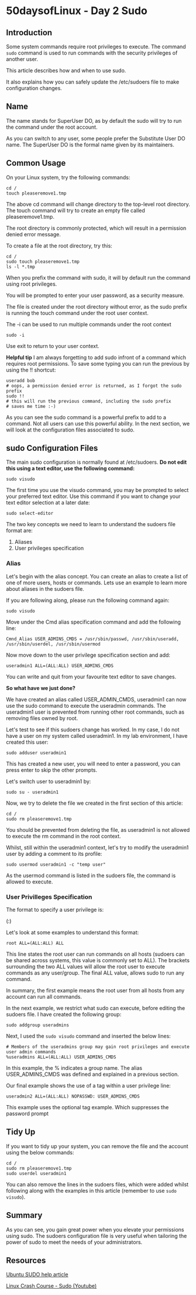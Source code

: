 # 50daysofLinux - Day 2 Sudo

## Introduction
Some system commands require root privileges to execute. The command ```sudo``` command is used to run commands with the security privileges of another user. 

This article describes how and when to use sudo. 

It also explains how you can safely update the /etc/sudoers file to make configuration changes.

## Name
The name stands for SuperUser DO, as by default the sudo will try to run the command under the root account. 

As you can switch to any user, some people prefer the Substitute User DO name. The SuperUser DO is the formal name given by its maintainers.

## Common Usage

On your Linux system, try the following commands:

```
cd /
touch pleaseremove1.tmp
```

The above cd command will change directory to the top-level root directory. The touch command will try to create an empty file called pleaseremove1.tmp.

The root directory is commonly protected, which will result in a permission denied error message.


To create a file at the root directory, try this:

```
cd /
sudo touch pleaseremove1.tmp
ls -l *.tmp
```

When you prefix the command with sudo, it will by default run the command using root privileges.

You will be prompted to enter your user password, as a security measure.

The file is created under the root directory without error, as the sudo prefix is running the touch command under the root user context. 

The -i can be used to run multiple commands under the root context 

```
sudo -i
```
Use exit to return to your user context.

**Helpful tip**
I am always forgetting to add sudo infront of a command which requires root permissions. To save some typing you can run the previous by using the !! shortcut:

```
useradd bob
# oops, a permission denied error is returned, as I forgot the sudo prefix
sudo !!
# this will run the previous command, including the sudo prefix
# saves me time :-)
```

As you can see the sudo command is a powerful prefix to add to a command. Not all users can use this powerful ability. In the next section, we will look at the configuration files associated to sudo.


## sudo Configuration Files

The main sudo configuration is normally found at /etc/sudoers.  **Do not edit this using a text editor, use the following command:**

```
sudo visudo
```
The first time you use the visudo command, you may be prompted to select your preferred text editor. Use this command if you want to change your text editor selection at a later date:

```
sudo select-editor
```

The two key concepts we need to learn to understand the sudoers file format are:

1. Aliases
2. User privileges specification

### Alias

Let's begin with the alias concept. You can create an alias to create a list of one of more users, hosts or commands. Lets use an example to learn more about aliases in the sudoers file.

If you are following along, please run the following command again:

```
sudo visudo
```
Move under the Cmd alias specification command and add the following line:

```
Cmnd_Alias USER_ADMINS_CMDS = /usr/sbin/passwd, /usr/sbin/useradd, /usr/sbin/userdel, /usr/sbin/usermod
```

Now move down to the user privilege specification section and add:

```
useradmin1 ALL=(ALL:ALL) USER_ADMINS_CMDS 
```

You can write and quit from your favourite text editor to save changes.

**So what have we just done?**

We have created an alias called USER_ADMIN_CMDS, useradmin1 can now use the sudo command to execute the useradmin commands. The useradmin1 user is prevented from running other root commands, such as removing files owned by root.

Let's test to see if this sudoers change has worked. In my case, I do not have a user on my system called useradmin1. In my lab environment, I have created this user:

```
sudo adduser useradmin1
```
This has created a new user, you will need to enter a password, you can press enter to skip the other prompts.


Let's switch user to useradmin1 by:

```
sudo su - useradmin1
```

Now, we try to delete the file we created in the first section of this article:

```
cd /
sudo rm pleaseremove1.tmp
```

You should be prevented from deleting the file, as useradmin1 is not allowed to execute the rm command in the root context.

Whilst, still within the useradmin1 context, let's try to modify the useradmin1 user by adding a comment to its profile:

```
sudo usermod useradmin1 -c "temp user"
```

As the usermod command is listed in the sudoers file, the command is allowed to execute. 

### User Privilleges Specification 

The format to specify a user privilege is:

<user> <host> (<accounts>:<groups>) <tag list> <commands>

Let's look at some examples to understand this format:

```
root ALL=(ALL:ALL) ALL
```

This line states the root user can run commands on all hosts (sudoers can be shared across systems, this value is commonly set to ALL). The brackets surrounding the two ALL values will allow the root user to execute commands as any user/group. The final ALL value, allows sudo to run any command.

In summary, the first example means the root user from all hosts from any account can run all commands.

In the next example, we restrict what sudo can execute, before editing the sudoers file. I have created the following group:

```
sudo addgroup useradmins
```

Next, I used the ```sudo visudo``` command and inserted the below lines:

```
# Members of the useradmins group may gain root privileges and execute user admin commands
%useradmins ALL=(ALL:ALL) USER_ADMINS_CMDS
```

In this example, the % indicates a group name. The alias USER_ADMINS_CMDS was defined and explained in a previous section.

Our final example shows the use of a tag within a user privilege line:

```
useradmin2 ALL=(ALL:ALL) NOPASSWD: USER_ADMINS_CMDS
```

This example uses the optional tag example. Which suppresses the password prompt

## Tidy Up

If you want to tidy up your system, you can remove the file and the account using the below commands:

```
cd /
sudo rm pleaseremove1.tmp
sudo userdel useradmin1
```

You can also remove the lines in the sudoers files, which were added whilst following along with the examples in this article (remember to use ``` sudo visudo ```).

## Summary

As you can see, you gain great power when you elevate your permissions using sudo. The sudoers configuration file is very useful when tailoring the power of sudo to meet the needs of your administrators. 

## Resources

[Ubuntu SUDO help article](https://help.ubuntu.com/community/Sudoers)

[Linux Crash Course - Sudo (Youtube)](https://www.youtube.com/watch?v=07JOqKOBRnU)
